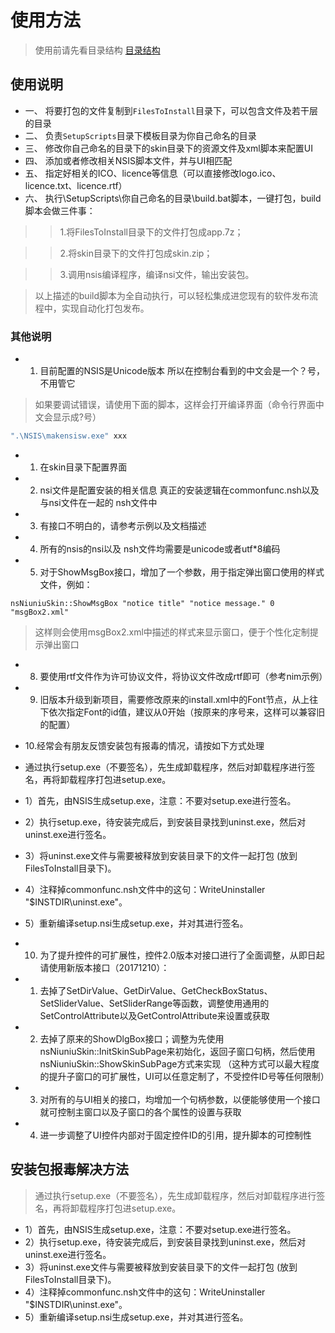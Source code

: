 # 使用方法
> 使用前请先看目录结构
[目录结构](/README.md#目录结构)

## 使用说明

* 一、 将要打包的文件复制到`FilesToInstall`目录下，可以包含文件及若干层的目录
* 二、 负责`SetupScripts`目录下模板目录为你自己命名的目录
* 三、 修改你自己命名的目录下的skin目录下的资源文件及xml脚本来配置UI
* 四、 添加或者修改相关NSIS脚本文件，并与UI相匹配
* 五、 指定好相关的ICO、licence等信息（可以直接修改logo.ico、licence.txt、licence.rtf）
* 六、 执行\SetupScripts\你自己命名的目录\build.bat脚本，一键打包，build脚本会做三件事：
>> 1.将FilesToInstall目录下的文件打包成app.7z；

>> 2.将skin目录下的文件打包成skin.zip；

>> 3.调用nsis编译程序，编译nsi文件，输出安装包。

> 以上描述的build脚本为全自动执行，可以轻松集成进您现有的软件发布流程中，实现自动化打包发布。


### 其他说明

* 1. 目前配置的NSIS是Unicode版本  所以在控制台看到的中文会是一个？号，不用管它

> 如果要调试错误，请使用下面的脚本，这样会打开编译界面（命令行界面中文会显示成?号）
```bash
".\NSIS\makensisw.exe" xxx
```

* 1. 在skin目录下配置界面

* 2. nsi文件是配置安装的相关信息 真正的安装逻辑在commonfunc.nsh以及与nsi文件在一起的 nsh文件中

* 3. 有接口不明白的，请参考示例以及文档描述  

* 4. 所有的nsis的nsi以及 nsh文件均需要是unicode或者utf*8编码 

* 5. 对于ShowMsgBox接口，增加了一个参数，用于指定弹出窗口使用的样式文件，例如：
```nsh
nsNiuniuSkin::ShowMsgBox "notice title" "notice message." 0 "msgBox2.xml"
```
> 这样则会使用msgBox2.xml中描述的样式来显示窗口，便于个性化定制提示弹出窗口  

* 8. 要使用rtf文件作为许可协议文件，将协议文件改成rtf即可（参考nim示例）

* 9. 旧版本升级到新项目，需要修改原来的install.xml中的Font节点，从上往下依次指定Font的id值，建议从0开始（按原来的序号来，这样可以兼容旧的配置）

* 10.经常会有朋友反馈安装包有报毒的情况，请按如下方式处理
 * 通过执行setup.exe（不要签名），先生成卸载程序，然后对卸载程序进行签名，再将卸载程序打包进setup.exe。
 * 1）首先，由NSIS生成setup.exe，注意：不要对setup.exe进行签名。
 * 2）执行setup.exe，待安装完成后，到安装目录找到uninst.exe，然后对uninst.exe进行签名。
 * 3）将uninst.exe文件与需要被释放到安装目录下的文件一起打包 (放到FilesToInstall目录下)。
 * 4）注释掉commonfunc.nsh文件中的这句：WriteUninstaller "$INSTDIR\uninst.exe"。
 * 5）重新编译setup.nsi生成setup.exe，并对其进行签名。

* 10. 为了提升控件的可扩展性，控件2.0版本对接口进行了全面调整，从即日起请使用新版本接口（20171210）：
 * 1) 去掉了SetDirValue、GetDirValue、GetCheckBoxStatus、SetSliderValue、SetSliderRange等函数，调整使用通用的SetControlAttribute以及GetControlAttribute来设置或获取 
 * 2) 去掉了原来的ShowDlgBox接口；调整为先使用nsNiuniuSkin::InitSkinSubPage来初始化，返回子窗口句柄，然后使用nsNiuniuSkin::ShowSkinSubPage方式来实现 （这种方式可以最大程度的提升子窗口的可扩展性，UI可以任意定制了，不受控件ID号等任何限制）
 * 3) 对所有的与UI相关的接口，均增加一个句柄参数，以便能够使用一个接口就可控制主窗口以及子窗口的各个属性的设置与获取
 * 4) 进一步调整了UI控件内部对于固定控件ID的引用，提升脚本的可控制性

##  安装包报毒解决方法

> 通过执行setup.exe（不要签名），先生成卸载程序，然后对卸载程序进行签名，再将卸载程序打包进setup.exe。
* 1）首先，由NSIS生成setup.exe，注意：不要对setup.exe进行签名。
* 2）执行setup.exe，待安装完成后，到安装目录找到uninst.exe，然后对uninst.exe进行签名。
* 3）将uninst.exe文件与需要被释放到安装目录下的文件一起打包 (放到FilesToInstall目录下)。
* 4）注释掉commonfunc.nsh文件中的这句：WriteUninstaller "$INSTDIR\uninst.exe"。
* 5）重新编译setup.nsi生成setup.exe，并对其进行签名。